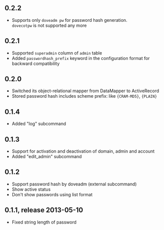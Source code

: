 ## 0.2.2
 * Supports only `doveadm pw` for password hash generation.  
   `dovecotpw` is not supported any more

## 0.2.1
 * Supported `superadmin` column of `admin` table
 * Added `passwordhash_prefix` keyword in the configuration format for backward compatibility

## 0.2.0
 * Switched its object-relational mapper from DataMapper to ActiveRecord
 * Stored password hash includes scheme prefix: like `{CRAM-MD5}`, `{PLAIN}`

## 0.1.4
 * Added "log" subcommand

## 0.1.3
 * Support for activation and deactivation of domain, admin and account
 * Added "edit_admin" subcommand

## 0.1.2
 * Support password hash by doveadm (external subcommand)
 * Show active status
 * Don't show passwords using list format

## 0.1.1, release 2013-05-10
 * Fixed string length of password
